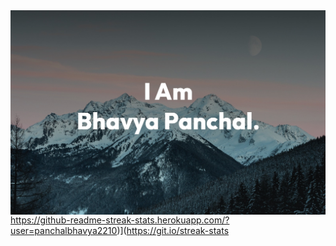  <img align="right" alt="Coding" width="1400" src="https://github.com/panchalbhavya2210/readme/blob/main/WhatsApp%20Image%202023-05-30%20at%2018.25.26.jpeg">
 
https://github-readme-streak-stats.herokuapp.com/?user=panchalbhavya2210)](https://git.io/streak-stats
